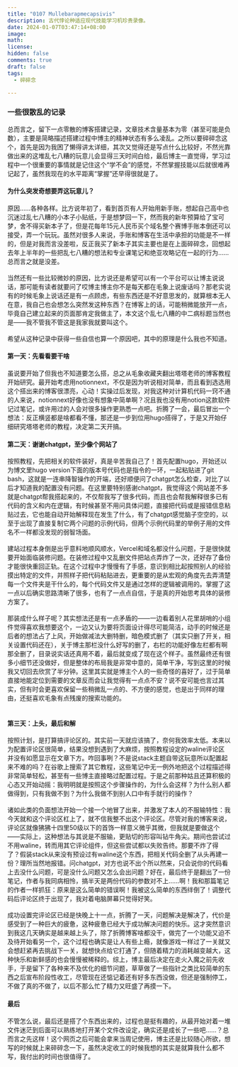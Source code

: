 ```yaml
---
title: "0107 Mullebarapmecapsivis"
description: 古代悖论种适应现代技能学习机珍贵录像。
date: 2024-01-07T03:47:14+08:00
image: 
math: 
license: 
hidden: false
comments: true
draft: false
tags: 
  - 碎碎念

---
```


### 一些很散乱的记录
总而言之，留下一点零散的博客搭建记录，文章技术含量基本为零（甚至可能是负数），主要是简略描述搭建过程中博主的精神状态有多么凌乱。之所以要碎碎念这个，首先是因为我困了懒得讲太详细，其次又觉得还是写点什么比较好，不然光靠做出来的这堆乱七八糟的玩意儿会显得三天时间白给，最后博主一直觉得，学习过程中一个很重要的事情就是记住这个“学不会”的感觉，不然掌握技能以后就很难再记起了，虽然我现在的水平距离“掌握”还早得很就是了。  

#### 为什么突发奇想要弄这玩意儿？
原因……各种各样。比方说年初了，看到首页有人开始用新手账，想起自己高中也沉迷过乱七八糟的小本子小贴纸，于是想梦回一下，然而我的新年预算给了宝可梦，舍不得买新本子了，但是花每年15元人民币买个域名整个赛博手账本倒还可以接受，弄一个玩玩。虽然对很多人来说，手账和博客在生活中承担的功能是不一样的，但是对我而言没差啦，反正我买了新本子其实主要也是在上面碎碎念，回想起去年上半年的一些把乱七八糟的想法和专业课笔记和绝亚攻略记在一起的行为……总而言之就是没差。  
<br>
当然还有一些比较微妙的原因，比方说还是希望可以有一个平台可以让博主说说话，那可能有读者就要问了哎博主博主你不是每天都在毛象上说废话吗？那老实说有的时候毛象上说话还是有一点顾虑，有些东西还是不好意思发的，就算根本无人在意，我自己也会想怎么突然发这种东西？在博客上的话，可能稍微能放开一点，毕竟自己建立起来的页面那肯定我做主了，本文这个乱七八糟的中二病标题当然也是——我不管我不管这是我家我就要叫这个。  
<br>
希望从这种记录中获得一些自信也算一个原因吧，其中的原理是什么我也不知道。 

#### 第一天：先看看要干啥

虽说要开始了但我也不知道要怎么搭，总之从毛象收藏夹翻出塔塔老师的博客教程开始研究。最开始考虑用notionnext，不仅是因为听说相对简单，而且看到选选用这个搭出来的博客很漂亮，心动！实操过后发现，对我这种对计算机代码一窍不通的人来说，notionnext好像也没有想象中简单啊？况且我也没有用notion这款软件记过笔记，或许用过的人会对很多操作更熟悉一点吧。折腾了一会，最后冒出一个想法：反正横竖都是啥都看不懂，那还是一步到位用hugo搭得了，于是又开始仔细研究塔塔老师的教程，决定第二天开搞。  

#### 第二天：谢谢chatgpt，至少像个网站了

按照教程，先把相关的软件装好，真是辛苦我自己了！首先配置hugo，开始还以为博文里hugo version下面的版本号代码也是指令的一环，一起粘贴进了git bash，这就是一连串降智操作的开端，还好顺便问了chatgpt怎么检查，对比了以后才知道我的配置没有问题。在这里要特别感谢chatgpt，我觉得这个网站差不多就是chatgpt帮我搭起来的，不仅帮我写了很多代码，而且也会帮我解释很多已有代码的含义和内在逻辑，有时候甚至不用问具体问题，直接把代码或是报错信息粘贴过去，它也能自动开始解释现在发生了什么，有了chatgpt感觉脑子空空的，以至于出现了直接复制它两个问题的示例代码，但两个示例代码里的举例子用的文件名不一样都没发现的弱智场面。  
<br>
建站过程本身倒是出乎意料地顺风顺水，Vercel和域名都没什么问题，于是很快就要开始面临装修问题。在装修过程中又乱删文件把站点弄炸了一次，还好存了备份才能很快重回正轨。在这个过程中才慢慢有了手感，意识到相比起按照别人的经验摸出特定的文件，并照样子把代码粘贴进去，更重要的是从宏观的角度先去弄清楚每一个文件夹是干什么的，每个代码文件又是通过怎样的逻辑被调用的。掌握了这一点以后确实思路清晰了很多，也有了一点点自信，于是真的开始思考具体的装修方案了。   
<br>
那装成什么样子呢？其实想法还是有一点矛盾的——一边看着别人花里胡哨的小组件觉得喜欢我想要这个，一边又认为要将页面设计得尽可能简洁，动手的时候还是后者的想法占了上风，开始做减法大删特删，暗色模式删了（其实只删了开关，相关设置代码还在），关于博主那栏没什么好写的删了，右栏的功能好像左栏都有啊那全删了，目录说实话还真用不着，最后就变成了现在这个样子。虽然最终还有很多小细节还没做好，但是整体的布局我是非常中意的，简单干净，写到这里的时候我又切回去欣赏了半分钟。这里其实就是博主个人的一些奇怪的喜好了，过于简单直接地能定位到需要的文章反而会让我觉得有一点点不安？说不安可能也言过其实，但有时会更喜欢保留一些稍微乱一点的、不方便的感觉，也是出于同样的理由，还挺喜欢毛象有点残废的搜索功能的。  
<br>

#### 第三天：上头，最后和解

按照计划，是打算搞评论区的。其实前一天就应该搞了，奈何我效率太低。本来以为配置评论区很简单，结果没想到遇到了大麻烦，按照教程设定的waline评论区并没有如愿显示在文章下方。咋回事咧？不是说stack主题自带这玩意所以配置起来不难的吗？在谷歌上搜索了其它教程，这些笔记中无一例外地把这个过程描述得非常简单轻松，甚至有一些博主直接略过配置过程。于是之前那种姑且还算积极的心态又开始动摇：我明明就是按照这个步骤操作的，为什么会这样？为什么别人都做得到，只有我做不到？为什么我做不到别人口中有手就行的操作？  
<br>
诸如此类的负面想法开始一个接一个地冒了出来，并激发了本人的不服输特性：我今天就和这个评论区杠上了，就不信我整不出这个评论区。尽管对我的博客来说，评论区就像狒狒十四里50级以下的首饰一样意义微乎其微，但我就是要做这个——实际上，这种想法与其说是不服输，更贴切的形容叫钻牛角尖。期间也尝试过不用waline，转而用其它评论组件，但这些尝试都以失败告终。那要不炸了得了？假装stack从来没有预设过有waline这个东西，把相关代码全删了从头再建一份？理所当然地报错。问chatgpt，对方也说不出个所以然来，只会说你的代码看上去没什么问题，可是没什么问题又怎么会出问题？好在，最后终于是翻出了一份笔记，作者与我同病相怜，搞半天是两份代码的参数对不上……啊！我和那篇笔记的作者一样抓狂：原来是这么简单的错误啊！我被这么简单的东西绊倒了！调整代码后评论区终于出现了，我对着电脑屏幕只觉得好笑。  
<br>
成功设置完评论区已经是快晚上十一点，折腾了一天，问题解决是解决了，代价是感受到了一种巨大的疲惫，这种疲惫已经大于成功解决问题的快乐。这才突然意识到我这几天确实是越来越上头了，除了折腾博客啥都没干，做完了一个功能又迫不及待开始看另一个，这个过程也确实是让人有些上瘾，就像游戏一样过了一关就又会想赶紧再去挑战下一关，就想快点给它打通了，但随着精力的消耗越变越大，这种快乐和新鲜感的也会慢慢被稀释的。综上，博主最后决定在走火入魔之前先收手，于是留下了各种来不及优化的细节问题，草草做了一些指针之类比较简单的东西之后宣布阶段性收工，尽管现在还惦记着还有好多东西没做，但还是强制停工，不做了真的不做了，以后不那么忙了精力又旺盛了再摸一下。
<br>

#### 最后

不管怎么说，最后还是搭了个东西出来的，过程也是挺有趣的，从最开始对着一堆文件迷茫到后面可以熟练地打开某个文件改设定，确实还是成长了一些吧……？总而言之先这样！这个网页之后可能会拿来当周记使用，博主还是比较随心所欲，想写的时候就上来碎碎念一下，虽然决定收工的时候我想的其实是就算我什么都不写，我付出的时间也很值得了。  
<br>

